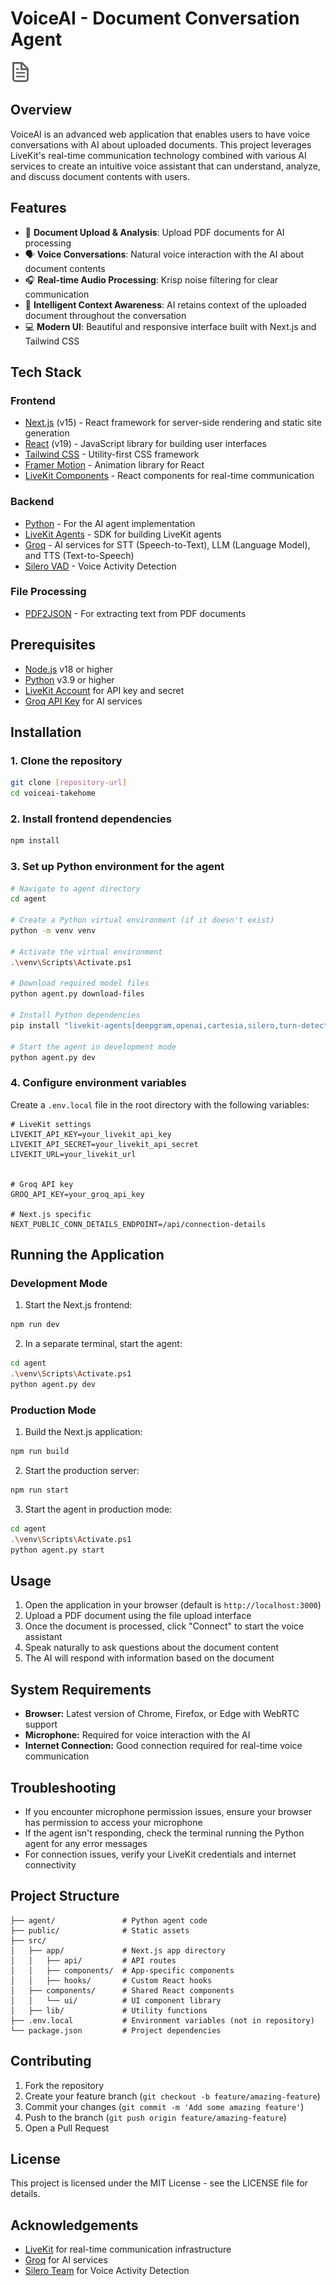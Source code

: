 # VoiceAI - Document Conversation Agent

![VoiceAI Logo](public/file.svg)

## Overview

VoiceAI is an advanced web application that enables users to have voice conversations with AI about uploaded documents. This project leverages LiveKit's real-time communication technology combined with various AI services to create an intuitive voice assistant that can understand, analyze, and discuss document contents with users.

## Features

- 📄 **Document Upload & Analysis**: Upload PDF documents for AI processing
- 🗣️ **Voice Conversations**: Natural voice interaction with the AI about document contents
- 🎧 **Real-time Audio Processing**: Krisp noise filtering for clear communication
- 🧠 **Intelligent Context Awareness**: AI retains context of the uploaded document throughout the conversation
- 💻 **Modern UI**: Beautiful and responsive interface built with Next.js and Tailwind CSS

## Tech Stack

### Frontend

- [Next.js](https://nextjs.org/) (v15) - React framework for server-side rendering and static site generation
- [React](https://reactjs.org/) (v19) - JavaScript library for building user interfaces
- [Tailwind CSS](https://tailwindcss.com/) - Utility-first CSS framework
- [Framer Motion](https://www.framer.com/motion/) - Animation library for React
- [LiveKit Components](https://github.com/livekit/components-js) - React components for real-time communication

### Backend

- [Python](https://www.python.org/) - For the AI agent implementation
- [LiveKit Agents](https://github.com/livekit/agents) - SDK for building LiveKit agents
- [Groq](https://groq.com/) - AI services for STT (Speech-to-Text), LLM (Language Model), and TTS (Text-to-Speech)
- [Silero VAD](https://github.com/snakers4/silero-vad) - Voice Activity Detection

### File Processing

- [PDF2JSON](https://www.npmjs.com/package/pdf2json) - For extracting text from PDF documents

## Prerequisites

- [Node.js](https://nodejs.org/) v18 or higher
- [Python](https://www.python.org/) v3.9 or higher
- [LiveKit Account](https://livekit.io/) for API key and secret
- [Groq API Key](https://console.groq.com/) for AI services

## Installation

### 1. Clone the repository

```bash
git clone [repository-url]
cd voiceai-takehome
```

### 2. Install frontend dependencies

```bash
npm install
```

### 3. Set up Python environment for the agent

```bash
# Navigate to agent directory
cd agent

# Create a Python virtual environment (if it doesn't exist)
python -m venv venv

# Activate the virtual environment
.\venv\Scripts\Activate.ps1

# Download required model files
python agent.py download-files

# Install Python dependencies
pip install "livekit-agents[deepgram,openai,cartesia,silero,turn-detector]~=1.0" "livekit-plugins-noise-cancellation~=0.2" "python-dotenv" "livekit-agents[groq]~=1.0"

# Start the agent in development mode
python agent.py dev
```

### 4. Configure environment variables

Create a `.env.local` file in the root directory with the following variables:

```
# LiveKit settings
LIVEKIT_API_KEY=your_livekit_api_key
LIVEKIT_API_SECRET=your_livekit_api_secret
LIVEKIT_URL=your_livekit_url


# Groq API key
GROQ_API_KEY=your_groq_api_key

# Next.js specific
NEXT_PUBLIC_CONN_DETAILS_ENDPOINT=/api/connection-details
```

## Running the Application

### Development Mode

1. Start the Next.js frontend:

```bash
npm run dev
```

2. In a separate terminal, start the agent:

```bash
cd agent
.\venv\Scripts\Activate.ps1
python agent.py dev
```

### Production Mode

1. Build the Next.js application:

```bash
npm run build
```

2. Start the production server:

```bash
npm run start
```

3. Start the agent in production mode:

```bash
cd agent
.\venv\Scripts\Activate.ps1
python agent.py start
```

## Usage

1. Open the application in your browser (default is `http://localhost:3000`)
2. Upload a PDF document using the file upload interface
3. Once the document is processed, click "Connect" to start the voice assistant
4. Speak naturally to ask questions about the document content
5. The AI will respond with information based on the document

## System Requirements

- **Browser:** Latest version of Chrome, Firefox, or Edge with WebRTC support
- **Microphone:** Required for voice interaction with the AI
- **Internet Connection:** Good connection required for real-time voice communication

## Troubleshooting

- If you encounter microphone permission issues, ensure your browser has permission to access your microphone
- If the agent isn't responding, check the terminal running the Python agent for any error messages
- For connection issues, verify your LiveKit credentials and internet connectivity

## Project Structure

```
├── agent/               # Python agent code
├── public/              # Static assets
├── src/
│   ├── app/             # Next.js app directory
│   │   ├── api/         # API routes
│   │   ├── components/  # App-specific components
│   │   ├── hooks/       # Custom React hooks
│   ├── components/      # Shared React components
│   │   └── ui/          # UI component library
│   ├── lib/             # Utility functions
├── .env.local           # Environment variables (not in repository)
└── package.json         # Project dependencies
```

## Contributing

1. Fork the repository
2. Create your feature branch (`git checkout -b feature/amazing-feature`)
3. Commit your changes (`git commit -m 'Add some amazing feature'`)
4. Push to the branch (`git push origin feature/amazing-feature`)
5. Open a Pull Request

## License

This project is licensed under the MIT License - see the LICENSE file for details.

## Acknowledgements

- [LiveKit](https://livekit.io/) for real-time communication infrastructure
- [Groq](https://groq.com/) for AI services
- [Silero Team](https://github.com/snakers4/silero-vad) for Voice Activity Detection
